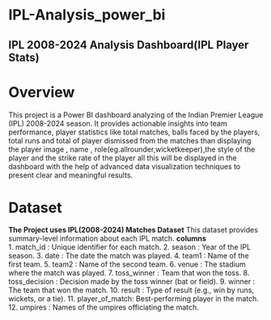 # IPL-Analysis_power_bi
 ## IPL 2008-2024 Analysis Dashboard(IPL Player Stats)
 # Overview 
 This project is a Power BI dashboard analyzing of the Indian Premier League (IPL) 2008-2024 season. It provides actionable insights into team performance, player statistics like total matches, balls faced by the players, total runs and total of player dismissed from the matches than displaying the player image , name , role(eg.allrounder,wicketkeeper),the style of the player and the strike rate of the player all this will be displayed in the dashboard with the help of advanced data visualization techniques to present clear and meaningful results.

 # Dataset
   **The Project uses IPL(2008-2024) Matches Dataset**
       This dataset provides summary-level information about each IPL match.
**columns**       
    1. match_id       : Unique identifier for each match.
    2. season         : Year of the IPL season.
    3. date           : The date the match was played.
    4. team1          : Name of the first team.
    5. team2          : Name of the second team.
    6. venue          : The stadium where the match was played.
    7. toss_winner    : Team that won the toss.
    8. toss_decision  : Decision made by the toss winner (bat or field).
    9. winner         : The team that won the match.
   10. result         : Type of result (e.g., win by runs, wickets, or a tie).
   11. player_of_match: Best-performing player in the match.
   12. umpires        : Names of the umpires officiating the match.  
